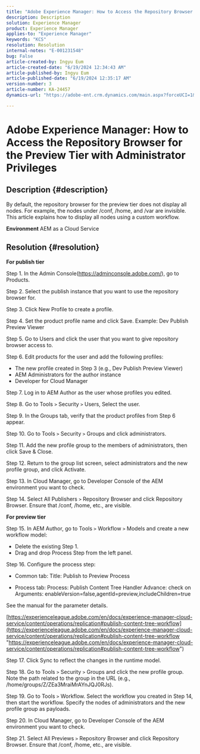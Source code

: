 ```yaml
---
title: "Adobe Experience Manager: How to Access the Repository Browser for the Preview Tier with Administrator Privileges"
description: Description
solution: Experience Manager
product: Experience Manager
applies-to: "Experience Manager"
keywords: "KCS"
resolution: Resolution
internal-notes: "E-001231548"
bug: False
article-created-by: Ingyu Eum
article-created-date: "6/19/2024 12:34:43 AM"
article-published-by: Ingyu Eum
article-published-date: "6/19/2024 12:35:17 AM"
version-number: 3
article-number: KA-24457
dynamics-url: "https://adobe-ent.crm.dynamics.com/main.aspx?forceUCI=1&pagetype=entityrecord&etn=knowledgearticle&id=c511afb5-d32d-ef11-840a-6045bd029b18"

---
```

# Adobe Experience Manager: How to Access the Repository Browser for the Preview Tier with Administrator Privileges

## Description {#description}


By default, the repository browser for the preview tier does not display all nodes. For example, the nodes under /conf, /home, and /var are invisible. This article explains how to display all nodes using a custom workflow.

<b>Environment</b>
 AEM as a Cloud Service


## Resolution {#resolution}


<b>For publish tier</b>

Step 1. In the Admin Console(https://adminconsole.adobe.com/), go to Products.

Step 2. Select the publish instance that you want to use the repository browser for.

Step 3. Click New Profile to create a profile.

Step 4. Set the product profile name and click Save.
Example: Dev Publish Preview Viewer

Step 5. Go to Users and click the user that you want to give repository browser access to.

Step 6. Edit products for the user and add the following profiles:
- The new profile created in Step 3 (e.g., Dev Publish Preview Viewer)
- AEM Administrators for the author instance
- Developer for Cloud Manager

Step 7. Log in to AEM Author as the user whose profiles you edited.

Step 8. Go to Tools `>`  Security `>`  Users, Select the user.

Step 9. In the Groups tab, verify that the product profiles from Step 6 appear.

Step 10. Go to Tools `>`  Security `>`  Groups and click administrators.

Step 11. Add the new profile group to the members of administrators, then click Save & Close.

Step 12. Return to the group list screen, select administrators and the new profile group, and click Activate.

Step 13. In Cloud Manager, go to Developer Console of the AEM environment you want to check.

Step 14. Select All Publishers `>`  Repository Browser and click Repository Browser.
Ensure that /conf, /home, etc., are visible.

<b>For preview tier</b>

Step 15. In AEM Author, go to Tools `>`  Workflow `>`  Models and create a new workflow model:
- Delete the existing Step 1.
- Drag and drop Process Step from the left panel.

Step 16. Configure the process step:

- Common tab:
Title: Publish to Preview Process

- Process tab:
Process: Publish Content Tree
Handler Advance: check on
Arguments: enableVersion=false,agentId=preview,includeChildren=true

See the manual for the parameter details.

[https://experienceleague.adobe.com/en/docs/experience-manager-cloud-service/content/operations/replication#publish-content-tree-workflow](https://experienceleague.adobe.com/en/docs/experience-manager-cloud-service/content/operations/replication#publish-content-tree-workflow "https://experienceleague.adobe.com/en/docs/experience-manager-cloud-service/content/operations/replication#publish-content-tree-workflow")



Step 17. Click Sync to reflect the changes in the runtime model.

Step 18. Go to Tools `>`  Security `>`  Groups and click the new profile group.
Note the path related to the group in the URL (e.g., /home/groups/Z/ZEa3MraiMrAYnJQJ0RJs).

Step 19. Go to Tools `>`  Workflow. Select the workflow you created in Step 14, then start the workflow.
Specify the nodes of administrators and the new profile group as payloads.

Step 20. In Cloud Manager, go to Developer Console of the AEM environment you want to check.

Step 21. Select All Previews `>`  Repository Browser and click Repository Browser.
Ensure that /conf, /home, etc., are visible.
